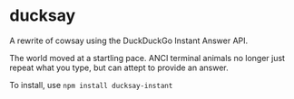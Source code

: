 # ducksay
A rewrite of cowsay using the DuckDuckGo Instant Answer API.

The world moved at a startling pace. ANCI terminal animals no longer just repeat what you type, but can attept to provide an answer.

To install, use `npm install ducksay-instant`
